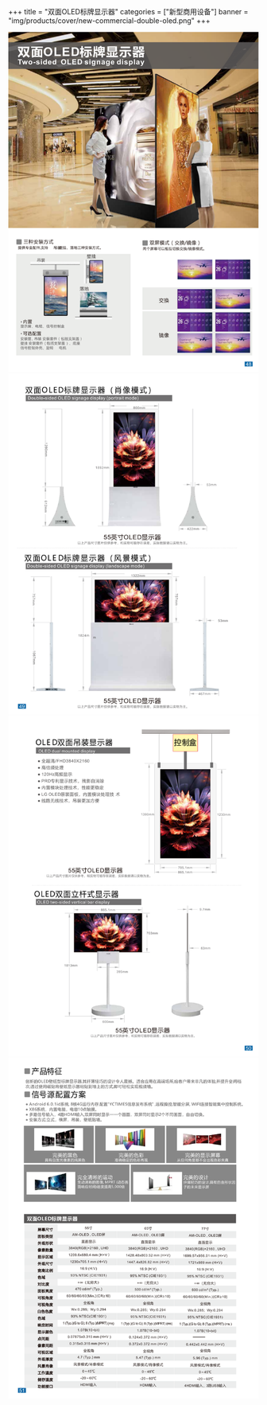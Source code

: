 +++
title = "双面OLED标牌显示器"
categories = ["新型商用设备"]
banner = "img/products/cover/new-commercial-double-oled.png"
+++

![alt](55.png)
![alt](56.png)
![alt](57.png)
![alt](58.png)
